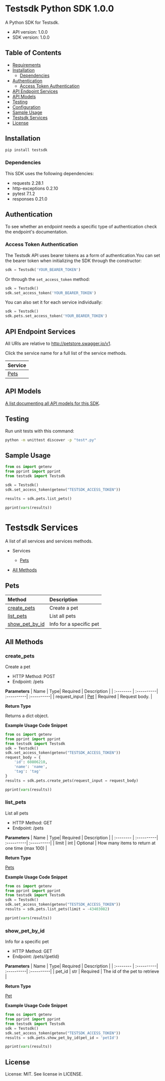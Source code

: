 # Testsdk Python SDK 1.0.0
A Python SDK for Testsdk.



- API version: 1.0.0
- SDK version: 1.0.0

## Table of Contents
- [Requirements](#requirements)
- [Installation](#installation)
    - [Dependencies](#dependencies)
- [Authentication](#authentication)
    - [Access Token Authentication](#bearer-authentication)
- [API Endpoint Services](#api-endpoint-services)
- [API Models](#api-models)
- [Testing](#testing)
- [Configuration](#configuration)
- [Sample Usage](#sample-usage)
- [Testsdk Services](#testsdk-services)
- [License](#license)

## Installation
```bash
pip install testsdk
```

### Dependencies

This SDK uses the following dependencies:
- requests 2.28.1
- http-exceptions 0.2.10
- pytest 7.1.2
- responses 0.21.0

## Authentication

To see whether an endpoint needs a specific type of authentication check the endpoint's documentation.

### Access Token Authentication
The Testsdk API uses bearer tokens as a form of authentication.You can set the bearer token when initializing the SDK through the constructor: 

```py
sdk = Testsdk('YOUR_BEARER_TOKEN')
```

Or through the `set_access_token` method:
```py
sdk = Testsdk()
sdk.set_access_token('YOUR_BEARER_TOKEN')
```

You can also set it for each service individually:
```py
sdk = Testsdk()
sdk.pets.set_access_token('YOUR_BEARER_TOKEN')
```

## API Endpoint Services

All URIs are relative to http://petstore.swagger.io/v1.

Click the service name for a full list of the service methods.

| Service |
| :------ |
|[Pets](./services/README.md#pets)|

## API Models
[A list documenting all API models for this SDK](./models/README.md#testsdk-models).

## Testing

Run unit tests with this command:

```sh
python -m unittest discover -p "test*.py" 
```

## Sample Usage

```py
from os import getenv
from pprint import pprint
from testsdk import Testsdk

sdk = Testsdk()
sdk.set_access_token(getenv("TESTSDK_ACCESS_TOKEN"))

results = sdk.pets.list_pets()

pprint(vars(results))
```


# Testsdk Services
A list of all services and services methods.
- Services

    - [Pets](#pets)
- [All Methods](#all-methods)


## Pets

| Method    | Description|
| :-------- | :----------| 
| [create_pets](#create_pets) | Create a pet |
| [list_pets](#list_pets) | List all pets |
| [show_pet_by_id](#show_pet_by_id) | Info for a specific pet |




## All Methods


### **create_pets**
Create a pet
- HTTP Method: POST
- Endpoint: /pets

**Parameters**
| Name    | Type| Required | Description |
| :-------- | :----------| :----------| :----------| 
| request_input | [Pet](/src/testsdk/models/README.md#pet) | Required | Request body. |

**Return Type**

Returns a dict object.

**Example Usage Code Snippet**
```Python
from os import getenv
from pprint import pprint
from testsdk import Testsdk
sdk = Testsdk()
sdk.set_access_token(getenv("TESTSDK_ACCESS_TOKEN"))
request_body = {
	'id': 60806210,
	'name': 'name',
	'tag': 'tag'
}
results = sdk.pets.create_pets(request_input = request_body)

pprint(vars(results))

```

### **list_pets**
List all pets
- HTTP Method: GET
- Endpoint: /pets

**Parameters**
| Name    | Type| Required | Description |
| :-------- | :----------| :----------| :----------| 
| limit | int | Optional | How many items to return at one time (max 100) |

**Return Type**

[Pets](/src/testsdk/models/README.md#pets) 

**Example Usage Code Snippet**
```Python
from os import getenv
from pprint import pprint
from testsdk import Testsdk
sdk = Testsdk()
sdk.set_access_token(getenv("TESTSDK_ACCESS_TOKEN"))
results = sdk.pets.list_pets(limit = -43403082)

pprint(vars(results))

```

### **show_pet_by_id**
Info for a specific pet
- HTTP Method: GET
- Endpoint: /pets/{petId}

**Parameters**
| Name    | Type| Required | Description |
| :-------- | :----------| :----------| :----------| 
| pet_id | str | Required | The id of the pet to retrieve |

**Return Type**

[Pet](/src/testsdk/models/README.md#pet) 

**Example Usage Code Snippet**
```Python
from os import getenv
from pprint import pprint
from testsdk import Testsdk
sdk = Testsdk()
sdk.set_access_token(getenv("TESTSDK_ACCESS_TOKEN"))
results = sdk.pets.show_pet_by_id(pet_id = 'petId')

pprint(vars(results))

```





## License

License: MIT. See license in LICENSE.
